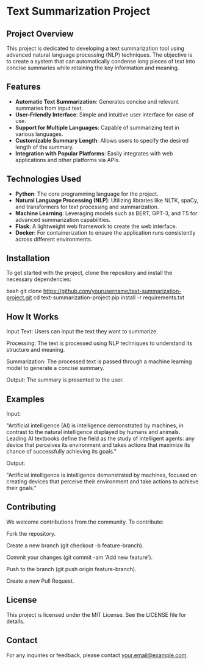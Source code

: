 # Text Summarization Project

## Project Overview

This project is dedicated to developing a text summarization tool using advanced natural language processing (NLP) techniques. The objective is to create a system that can automatically condense long pieces of text into concise summaries while retaining the key information and meaning.

## Features

- **Automatic Text Summarization**: Generates concise and relevant summaries from input text.
- **User-Friendly Interface**: Simple and intuitive user interface for ease of use.
- **Support for Multiple Languages**: Capable of summarizing text in various languages.
- **Customizable Summary Length**: Allows users to specify the desired length of the summary.
- **Integration with Popular Platforms**: Easily integrates with web applications and other platforms via APIs.

## Technologies Used

- **Python**: The core programming language for the project.
- **Natural Language Processing (NLP)**: Utilizing libraries like NLTK, spaCy, and transformers for text processing and summarization.
- **Machine Learning**: Leveraging models such as BERT, GPT-3, and T5 for advanced summarization capabilities.
- **Flask**: A lightweight web framework to create the web interface.
- **Docker**: For containerization to ensure the application runs consistently across different environments.

## Installation

To get started with the project, clone the repository and install the necessary dependencies:

bash
git clone https://github.com/yourusername/text-summarization-project.git
cd text-summarization-project
pip install -r requirements.txt


## How It Works
Input Text: Users can input the text they want to summarize.

Processing: The text is processed using NLP techniques to understand its structure and meaning.

Summarization: The processed text is passed through a machine learning model to generate a concise summary.

Output: The summary is presented to the user.

## Examples
Input:

"Artificial intelligence (AI) is intelligence demonstrated by machines, in contrast to the natural intelligence displayed by humans and animals. Leading AI textbooks define the field as the study of intelligent agents: any device that perceives its environment and takes actions that maximize its chance of successfully achieving its goals."

Output:

"Artificial intelligence is intelligence demonstrated by machines, focused on creating devices that perceive their environment and take actions to achieve their goals."

## Contributing
We welcome contributions from the community. To contribute:

Fork the repository.

Create a new branch (git checkout -b feature-branch).

Commit your changes (git commit -am 'Add new feature').

Push to the branch (git push origin feature-branch).

Create a new Pull Request.

## License
This project is licensed under the MIT License. See the LICENSE file for details.

## Contact
For any inquiries or feedback, please contact your.email@example.com.
